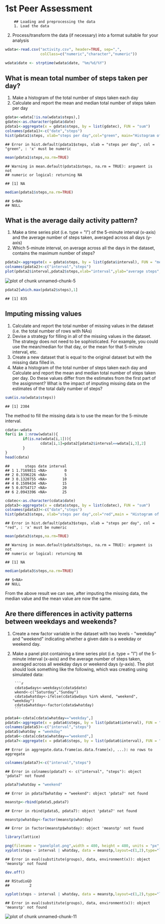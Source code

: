 1st Peer Assessment
========================================================
        
        ## Loading and preprocessing the data
        1. Load the data 
2. Process/transform the data (if necessary) into a format suitable for your analysis

```r
wdata<-read.csv("activity.csv", header=TRUE, sep=",", 
                colClass=c("numeric","character","numeric"))
```

```r
wdata$date <- strptime(wdata$date, "%m/%d/%Y")
```

## What is mean total number of steps taken per day?
1. Make a histogram of the total number of steps taken each day
2. Calculate and report the mean and median total number of steps taken per day

```r
gdata<-wdata[!is.na(wdata$steps),]
gdatec<-as.character(gdata$date)
pdata1<-aggregate(x = gdata$steps, by = list(gdatec), FUN = "sum")
colnames(pdata1)<-c("date","steps")
hist(pdata1$steps, xlab="steps per day",col="green", main="Histogram of average steps per day")
```

```
## Error in hist.default(pdata1$steps, xlab = "steps per day", col = "green", : 'x' must be numeric
```

```r
mean(pdata1$steps,na.rm=TRUE)
```

```
## Warning in mean.default(pdata1$steps, na.rm = TRUE): argument is not
## numeric or logical: returning NA
```

```
## [1] NA
```

```r
median(pdata1$steps,na.rm=TRUE)
```

```
## $<NA>
## NULL
```
## What is the average daily activity pattern?
1. Make a time series plot (i.e. type = "l") of the 5-minute interval (x-axis) and the average number of steps taken, averaged across all days (y-axis)
2. Which 5-minute interval, on average across all the days in the dataset, contains the maximum number of steps?

```r
pdata2<-aggregate(x = gdata$steps, by = list(gdata$interval), FUN = "mean")
colnames(pdata2)<-c("interval","steps")
plot(pdata2$interval,pdata2$steps,xlab="interval",ylab="average steps",type="l")
```

![plot of chunk unnamed-chunk-5](figure/unnamed-chunk-5-1.png)

```r
pdata2[which.max(pdata2$steps),1]
```

```
## [1] 835
```
## Imputing missing values
1. Calculate and report the total number of missing values in the dataset (i.e. the total number of rows with NAs)
2. Devise a strategy for filling in all of the missing values in the dataset. The strategy does not need to be sophisticated. For example, you could use the mean/median for that day, or the mean for that 5-minute interval, etc.
3. Create a new dataset that is equal to the original dataset but with the missing data filled in.
4. Make a histogram of the total number of steps taken each day and Calculate and report the mean and median total number of steps taken per day. Do these values differ from the estimates from the first part of the assignment? What is the impact of imputing missing data on the estimates of the total daily number of steps?

```r
sum(is.na(wdata$steps))
```

```
## [1] 2304
```
The method to fill the missing data is to use the mean for the 5-minute interval.

```r
cdata<-wdata
for(i in 1:nrow(wdata)){
        if(is.na(wdata[i,1])){
                cdata[i,1]=pdata2[pdata2$interval==wdata[i,3],2]
        }
}
head(cdata)
```

```
##       steps date interval
## 1 1.7169811 <NA>        0
## 2 0.3396226 <NA>        5
## 3 0.1320755 <NA>       10
## 4 0.1509434 <NA>       15
## 5 0.0754717 <NA>       20
## 6 2.0943396 <NA>       25
```

```r
cdatec<-as.character(cdata$date)
pdata3<-aggregate(x = cdata$steps, by = list(cdatec), FUN = "sum")
colnames(pdata3)<-c("date","steps")
hist(pdata3$steps, xlab="steps per day",col="red",main = "Histogram of average steps per day")
```

```
## Error in hist.default(pdata3$steps, xlab = "steps per day", col = "red", : 'x' must be numeric
```

```r
mean(pdata3$steps,na.rm=TRUE)
```

```
## Warning in mean.default(pdata3$steps, na.rm = TRUE): argument is not
## numeric or logical: returning NA
```

```
## [1] NA
```

```r
median(pdata3$steps,na.rm=TRUE)
```

```
## $<NA>
## NULL
```
From the above result we can see, after imputing the missing data, the median value and the mean value are now the same.
## Are there differences in activity patterns between weekdays and weekends?
1. Create a new factor variable in the dataset with two levels - "weekday" and "weekend" indicating whether a given date is a weekday or weekend day.
2. Make a panel plot containing a time series plot (i.e. type = "l") of the 5-minute interval (x-axis) and the average number of steps taken, averaged across all weekday days or weekend days (y-axis). The plot should look something like the following, which was creating using simulated data:
        
        ```r
        cdata$wdays<-weekdays(cdata$date)
        wkend<-c("Saturday","Sunday")
        cdata$whatday<-ifelse(cdata$wdays %in% wkend, "weekend", "weekday")
        cdata$whatday<-factor(cdata$whatday)
        ```

```r
pdata4<-cdata[cdata$whatday=="weekday",]
pdata5<-aggregate(x = pdata4$steps, by = list(pdata4$interval), FUN = "mean")
colnames(pdata5)<-c("interval","steps")
pdata5$whatday = "weekday"
pdata6<-cdata[cdata$whatday=="weekend",]
pdata7<-aggregate(x = pdata6$steps, by = list(pdata6$interval), FUN = "mean")
```

```
## Error in aggregate.data.frame(as.data.frame(x), ...): no rows to aggregate
```

```r
colnames(pdata7)<-c("interval","steps")
```

```
## Error in colnames(pdata7) <- c("interval", "steps"): object 'pdata7' not found
```

```r
pdata7$whatday = "weekend"
```

```
## Error in pdata7$whatday = "weekend": object 'pdata7' not found
```

```r
meanstp<-rbind(pdata5,pdata7)
```

```
## Error in rbind(pdata5, pdata7): object 'pdata7' not found
```

```r
meanstp$whatday<-factor(meanstp$whatday)
```

```
## Error in factor(meanstp$whatday): object 'meanstp' not found
```

```r
library(lattice)

png(filename = "panelplot.png",width = 480, height = 480, units = "px",bg = "transparent")
xyplot(steps ~ interval | whatday, data = meanstp,layout=c(1,2),type="l")
```

```
## Error in eval(substitute(groups), data, environment(x)): object 'meanstp' not found
```

```r
dev.off()
```

```
## RStudioGD 
##         2
```

```r
xyplot(steps ~ interval | whatday, data = meanstp,layout=c(1,2),type="l")
```

```
## Error in eval(substitute(groups), data, environment(x)): object 'meanstp' not found
```

![plot of chunk unnamed-chunk-11](figure/unnamed-chunk-11-1.png)



